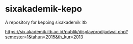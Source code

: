 # sixakademik-kepo


A repository for kepoing sixakademik itb


https://six.akademik.itb.ac.id/publik/displayprodijadwal.php?semester=1&tahun=2015&th_kur=2013
